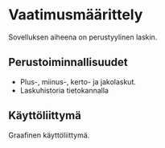 # Vaatimusmäärittely

Sovelluksen aiheena on perustyylinen laskin.

## Perustoiminnallisuudet
* Plus-, miinus-, kerto- ja jakolaskut.
* Laskuhistoria tietokannalla

## Käyttöliittymä
Graafinen käyttöliittymä.

